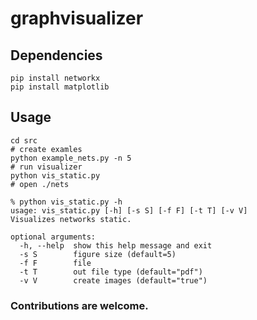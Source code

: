 # graphvisualizer

## Dependencies

```.
pip install networkx
pip install matplotlib
```

## Usage

```.
cd src
# create examles
python example_nets.py -n 5
# run visualizer
python vis_static.py
# open ./nets
```

```.
% python vis_static.py -h
usage: vis_static.py [-h] [-s S] [-f F] [-t T] [-v V]
Visualizes networks static.

optional arguments:
  -h, --help  show this help message and exit
  -s S        figure size (default=5)
  -f F        file
  -t T        out file type (default="pdf")
  -v V        create images (default="true")

```

### Contributions are welcome.